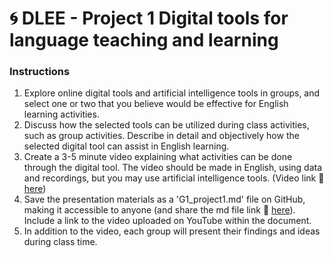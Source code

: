 # 🌀 DLEE - Project 1 Digital tools for language teaching and learning

### Instructions

1. Explore online digital tools and artificial intelligence tools in groups, and select one or two that you believe would be effective for English learning activities.
2. Discuss how the selected tools can be utilized during class activities, such as group activities. Describe in detail and objectively how the selected digital tool can assist in English learning.
3. Create a 3-5 minute video explaining what activities can be done through the digital tool. The video should be made in English, using data and recordings, but you may use artificial intelligence tools. (Video link 🔎 [here](https://padlet.com/mirankim316/digital-literacy-and-english-education-spring-2024-2gmo48o5djxsjpqa))
4. Save the presentation materials as a 'G1_project1.md' file on GitHub, making it accessible to anyone (and share the md file link 🔎 [here](https://docs.google.com/spreadsheets/d/1rcJ6c2BuAIbodEft7ZUsgwFOwiNK9nO2siZ6VUAgcgI/edit?usp=sharing)). Include a link to the video uploaded on YouTube within the document.
5. In addition to the video, each group will present their findings and ideas during class time.
